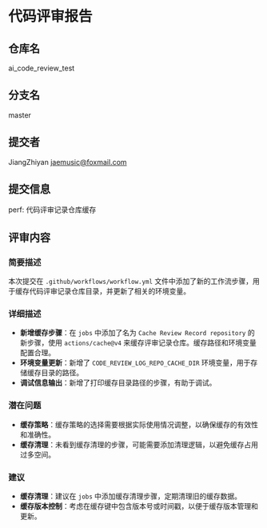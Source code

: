 # 代码评审报告

## 仓库名
ai_code_review_test

## 分支名
master

## 提交者
JiangZhiyan <jaemusic@foxmail.com>

## 提交信息
perf: 代码评审记录仓库缓存

## 评审内容

### 简要描述
本次提交在 `.github/workflows/workflow.yml` 文件中添加了新的工作流步骤，用于缓存代码评审记录仓库目录，并更新了相关的环境变量。

### 详细描述
- **新增缓存步骤**：在 `jobs` 中添加了名为 `Cache Review Record repository` 的新步骤，使用 `actions/cache@v4` 来缓存评审记录仓库。缓存路径和环境变量配置合理。
- **环境变量更新**：新增了 `CODE_REVIEW_LOG_REPO_CACHE_DIR` 环境变量，用于存储缓存目录的路径。
- **调试信息输出**：新增了打印缓存目录路径的步骤，有助于调试。

### 潜在问题
- **缓存策略**：缓存策略的选择需要根据实际使用情况调整，以确保缓存的有效性和准确性。
- **缓存清理**：未看到缓存清理的步骤，可能需要添加清理逻辑，以避免缓存占用过多空间。

### 建议
- **缓存清理**：建议在 `jobs` 中添加缓存清理步骤，定期清理旧的缓存数据。
- **缓存版本控制**：考虑在缓存键中包含版本号或时间戳，以便于缓存版本管理和更新。